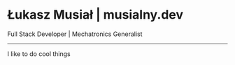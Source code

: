 # Łukasz Musiał | musialny.dev

Full Stack Developer | Mechatronics Generalist

---

I like to do cool things
